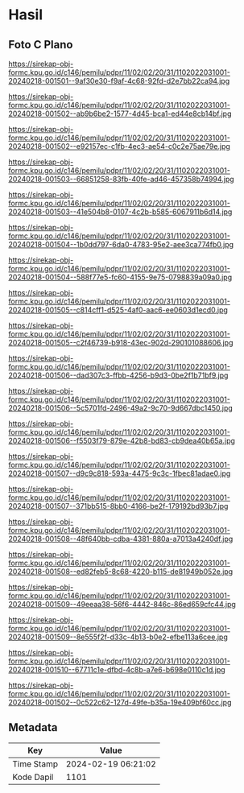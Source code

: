 # Hasil

## Foto C Plano

https://sirekap-obj-formc.kpu.go.id/c146/pemilu/pdpr/11/02/02/20/31/1102022031001-20240218-001501--9af30e30-f9af-4c68-92fd-d2e7bb22ca94.jpg

https://sirekap-obj-formc.kpu.go.id/c146/pemilu/pdpr/11/02/02/20/31/1102022031001-20240218-001502--ab9b6be2-1577-4d45-bca1-ed44e8cb14bf.jpg

https://sirekap-obj-formc.kpu.go.id/c146/pemilu/pdpr/11/02/02/20/31/1102022031001-20240218-001502--e92157ec-c1fb-4ec3-ae54-c0c2e75ae79e.jpg

https://sirekap-obj-formc.kpu.go.id/c146/pemilu/pdpr/11/02/02/20/31/1102022031001-20240218-001503--66851258-83fb-40fe-ad46-457358b74994.jpg

https://sirekap-obj-formc.kpu.go.id/c146/pemilu/pdpr/11/02/02/20/31/1102022031001-20240218-001503--41e504b8-0107-4c2b-b585-6067911b6d14.jpg

https://sirekap-obj-formc.kpu.go.id/c146/pemilu/pdpr/11/02/02/20/31/1102022031001-20240218-001504--1b0dd797-6da0-4783-95e2-aee3ca774fb0.jpg

https://sirekap-obj-formc.kpu.go.id/c146/pemilu/pdpr/11/02/02/20/31/1102022031001-20240218-001504--588f77e5-fc60-4155-9e75-0798839a09a0.jpg

https://sirekap-obj-formc.kpu.go.id/c146/pemilu/pdpr/11/02/02/20/31/1102022031001-20240218-001505--c814cff1-d525-4af0-aac6-ee0603d1ecd0.jpg

https://sirekap-obj-formc.kpu.go.id/c146/pemilu/pdpr/11/02/02/20/31/1102022031001-20240218-001505--c2f46739-b918-43ec-902d-290101088606.jpg

https://sirekap-obj-formc.kpu.go.id/c146/pemilu/pdpr/11/02/02/20/31/1102022031001-20240218-001506--dad307c3-ffbb-4256-b9d3-0be2f1b71bf9.jpg

https://sirekap-obj-formc.kpu.go.id/c146/pemilu/pdpr/11/02/02/20/31/1102022031001-20240218-001506--5c5701fd-2496-49a2-9c70-9d667dbc1450.jpg

https://sirekap-obj-formc.kpu.go.id/c146/pemilu/pdpr/11/02/02/20/31/1102022031001-20240218-001506--f5503f79-879e-42b8-bd83-cb9dea40b65a.jpg

https://sirekap-obj-formc.kpu.go.id/c146/pemilu/pdpr/11/02/02/20/31/1102022031001-20240218-001507--d9c9c818-593a-4475-9c3c-1fbec81adae0.jpg

https://sirekap-obj-formc.kpu.go.id/c146/pemilu/pdpr/11/02/02/20/31/1102022031001-20240218-001507--371bb515-8bb0-4166-be2f-179192bd93b7.jpg

https://sirekap-obj-formc.kpu.go.id/c146/pemilu/pdpr/11/02/02/20/31/1102022031001-20240218-001508--48f640bb-cdba-4381-880a-a7013a4240df.jpg

https://sirekap-obj-formc.kpu.go.id/c146/pemilu/pdpr/11/02/02/20/31/1102022031001-20240218-001508--ed82feb5-8c68-4220-b115-de81949b052e.jpg

https://sirekap-obj-formc.kpu.go.id/c146/pemilu/pdpr/11/02/02/20/31/1102022031001-20240218-001509--49eeaa38-56f6-4442-846c-86ed659cfc44.jpg

https://sirekap-obj-formc.kpu.go.id/c146/pemilu/pdpr/11/02/02/20/31/1102022031001-20240218-001509--8e555f2f-d33c-4b13-b0e2-efbe113a6cee.jpg

https://sirekap-obj-formc.kpu.go.id/c146/pemilu/pdpr/11/02/02/20/31/1102022031001-20240218-001510--67711c1e-dfbd-4c8b-a7e6-b698e0110c1d.jpg

https://sirekap-obj-formc.kpu.go.id/c146/pemilu/pdpr/11/02/02/20/31/1102022031001-20240218-001502--0c522c62-127d-49fe-b35a-19e409bf60cc.jpg


## Metadata

| Key        | Value               |
| ---------- | ------------------- |
| Time Stamp | 2024-02-19 06:21:02 |
| Kode Dapil | 1101                |



